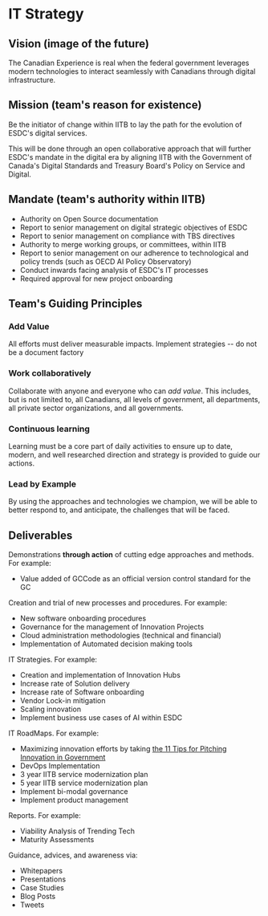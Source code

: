 # IT Strategy 

## Vision (image of the future) 

The Canadian Experience is real when the federal government leverages modern technologies to interact seamlessly with Canadians through digital infrastructure.

## Mission (team's reason for existence)

Be the initiator of change within IITB to lay the path for the evolution of ESDC's digital services.

This will be done through an open collaborative approach that will further ESDC's mandate in the digital era by aligning IITB with the Government of Canada's Digital Standards and Treasury Board's Policy on Service and Digital.

## Mandate (team's authority within IITB)

- Authority on Open Source documentation 
- Report to senior management on digital strategic objectives of ESDC
- Report to senior management on compliance with TBS directives 
- Authority to merge working groups, or committees, within IITB
- Report to senior management on our adherence to technological and policy trends (such as OECD AI Policy Observatory)
- Conduct inwards facing analysis of ESDC's IT processes
- Required approval for new project onboarding 

## Team's Guiding Principles 

### Add Value

All efforts must deliver measurable impacts. Implement strategies -- do not be a document factory 

### Work collaboratively

Collaborate with anyone and everyone who can _add value_. This includes, but is not limited to, all Canadians, all levels of government, all departments, all private sector organizations, and all governments. 

### Continuous learning

Learning must be a core part of daily activities to ensure up to date, modern, and well researched direction and strategy is provided to guide our actions. 

### Lead by Example

By using the approaches and technologies we champion, we will be able to better respond to, and anticipate, the challenges that will be faced. 

## Deliverables

Demonstrations **through action** of cutting edge approaches and methods. For example:
- Value added of GCCode as an official version control standard for the GC

Creation and trial of new processes and procedures. For example: 
- New software onboarding procedures 
- Governance for the management of Innovation Projects 
- Cloud administration methodologies (technical and financial)
- Implementation of Automated decision making tools 

IT Strategies. For example:
- Creation and implementation of Innovation Hubs
- Increase rate of Solution delivery 
- Increase rate of Software onboarding 
- Vendor Lock-in mitigation
- Scaling innovation
- Implement business use cases of AI within ESDC

 IT RoadMaps. For example:
- Maximizing innovation efforts by taking [the 11 Tips for Pitching Innovation in Government](https://medium.com/gc-entrepreneur/11-tips-for-pitching-innovation-in-government-9fceac5a3c9)
- DevOps Implementation 
- 3 year IITB service modernization plan
- 5 year IITB service modernization plan
- Implement bi-modal governance
- Implement product management

Reports. For example:
- Viability Analysis of Trending Tech
- Maturity Assessments

Guidance, advices, and awareness via:
- Whitepapers
- Presentations
- Case Studies
- Blog Posts
- Tweets
